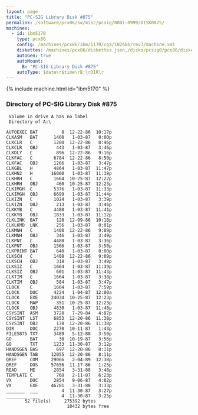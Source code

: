 ```yaml
---
layout: page
title: "PC-SIG Library Disk #875"
permalink: /software/pcx86/sw/misc/pcsig/0001-0999/DISK0875/
machines:
  - id: ibm5170
    type: pcx86
    config: /machines/pcx86/ibm/5170/cga/1024kb/rev3/machine.xml
    diskettes: /machines/pcx86/diskettes.json,/disks/pcsig0/pcx86/diskettes.json
    autoGen: true
    autoMount:
      B: "PC-SIG Library Disk #875"
    autoType: $date\r$time\rB:\rDIR\r
---
```


{% include machine.html id="ibm5170" %}

### Directory of PC-SIG Library Disk #875

     Volume in drive A has no label
     Directory of A:\

    AUTOEXEC BAT         8  12-22-86  10:17p
    CLKASM   BAT      1408   1-03-87   8:00p
    CLKCLR   C        1280  12-22-86   8:46p
    CLKCLR   OBJ       443   1-03-87   3:46p
    CLKDLY   C         896  12-22-86   9:16p
    CLKFAC   C        6784  12-22-86   8:50p
    CLKFAC   OBJ      1266   1-03-87   3:47p
    CLKGBL   H        4864   1-03-87  11:47p
    CLKHN2   H       16000   1-03-87  11:38p
    CLKHRH   C        1664  10-25-87  12:22p
    CLKHRH   OBJ       460  10-25-87  12:23p
    CLKIMGH  C        5376   1-03-87  11:33p
    CLKIMGH  OBJ      6699   1-03-87  11:44p
    CLKIZN   C        1024   1-03-87   3:39p
    CLKIZN   OBJ       213   1-03-87   3:46p
    CLKKYB   C        4480   1-03-87  11:41p
    CLKKYB   OBJ      1833   1-03-87  11:12p
    CLKLINK  BAT       128  12-09-86  10:18p
    CLKLKMD  LNK       256   1-03-87   8:01p
    CLKMNH   C        1408  12-22-86   9:09p
    CLKMNH   OBJ       346   1-03-87   3:49p
    CLKPNT   C        4480   1-03-87   3:36p
    CLKPNT   OBJ      1566   1-03-87   3:50p
    CLKPRINT BAT       640   1-03-87   8:00p
    CLKSCH   C        1408  12-22-86   9:09p
    CLKSCH   OBJ       318   1-03-87   3:49p
    CLKSIZ   C        1664   1-03-87  11:39p
    CLKSIZ   OBJ       601   1-03-87  11:43p
    CLKTIM   C        1664   1-03-87   3:38p
    CLKTIM   OBJ       584   1-03-87   3:47p
    CLOCK    C        1664   1-03-87   7:59p
    CLOCK    DOC      4224   1-04-87  12:00a
    CLOCK    EXE     24034  10-25-87  12:23p
    CLOCK    MAP       351  10-25-87  12:23p
    CLOCK    OBJ      4830   1-03-87  11:48p
    CSYSINT  ASM      3728   7-29-84   4:07p
    CSYSINT  LST      6853  12-20-86  11:38p
    CSYSINT  OBJ       178  12-20-86  11:38p
    DIR      DOC      2270  10-11-87   1:43p
    FILES875 TXT      3489   5-12-88   3:50p
    GO       BAT        38  10-19-87   3:56p
    GO       TXT      1233  11-30-87   3:12p
    HANDSGEN BAS       697  12-20-86   8:11p
    HANDSGEN TAB     12055  12-20-86   8:11p
    QREF     COM     29066   2-04-89  12:38p
    QREF     DOS     57656  11-17-86   1:25p
    READ     ME       2854   3-31-88   3:48p
    TEMPLATE C         768   2-11-87   6:23p
    VX       DOC      2854   9-06-87   4:02p
    VX       EXE     46781   3-31-88   3:33p
    _______  ___         4  11-30-87   3:27p
    ________ ___         4  11-30-87   3:25p
           52 file(s)     275392 bytes
                           18432 bytes free
